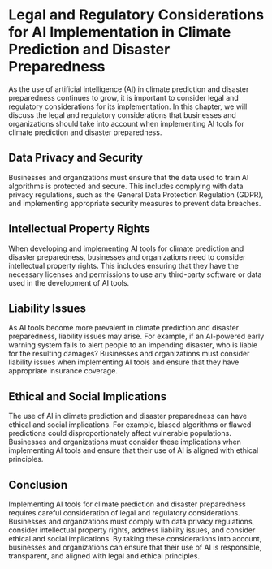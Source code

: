 Legal and Regulatory Considerations for AI Implementation in Climate Prediction and Disaster Preparedness
===============================================================================================================================================================================================

As the use of artificial intelligence (AI) in climate prediction and disaster preparedness continues to grow, it is important to consider legal and regulatory considerations for its implementation. In this chapter, we will discuss the legal and regulatory considerations that businesses and organizations should take into account when implementing AI tools for climate prediction and disaster preparedness.

Data Privacy and Security
-------------------------

Businesses and organizations must ensure that the data used to train AI algorithms is protected and secure. This includes complying with data privacy regulations, such as the General Data Protection Regulation (GDPR), and implementing appropriate security measures to prevent data breaches.

Intellectual Property Rights
----------------------------

When developing and implementing AI tools for climate prediction and disaster preparedness, businesses and organizations need to consider intellectual property rights. This includes ensuring that they have the necessary licenses and permissions to use any third-party software or data used in the development of AI tools.

Liability Issues
----------------

As AI tools become more prevalent in climate prediction and disaster preparedness, liability issues may arise. For example, if an AI-powered early warning system fails to alert people to an impending disaster, who is liable for the resulting damages? Businesses and organizations must consider liability issues when implementing AI tools and ensure that they have appropriate insurance coverage.

Ethical and Social Implications
-------------------------------

The use of AI in climate prediction and disaster preparedness can have ethical and social implications. For example, biased algorithms or flawed predictions could disproportionately affect vulnerable populations. Businesses and organizations must consider these implications when implementing AI tools and ensure that their use of AI is aligned with ethical principles.

Conclusion
----------

Implementing AI tools for climate prediction and disaster preparedness requires careful consideration of legal and regulatory considerations. Businesses and organizations must comply with data privacy regulations, consider intellectual property rights, address liability issues, and consider ethical and social implications. By taking these considerations into account, businesses and organizations can ensure that their use of AI is responsible, transparent, and aligned with legal and ethical principles.
